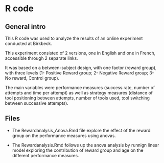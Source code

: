# R code

## General intro
This R code was used to analyze the results of an online experiment conducted at Birkbeck.

This experiment consisted of 2 versions, one in English and one in French, accessible through 2 separate links.

It was based on a between-subject design, with one factor (reward group), with three levels (1- Positive Reward group; 2- Negative Reward group; 3- No reward, Control group).

The main variables were performance measures (success rate, number of attempts and time per attempt) as well as strategy measures (distance of tool positioning between attempts, number of tools used, tool switching between successive attempts).


## Files
- The Rewardanalysis_Anova.Rmd file explore the effect of the reward group on the performance measures using anovas.

- The Rewardanalysis.Rmd follows up the anova analysis by runnign linear model exploring the contribution of reward group and age on the different performance measures.
